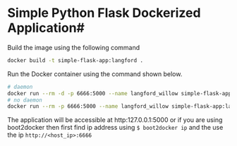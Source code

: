 # Simple Python Flask Dockerized Application#

Build the image using the following command

```bash
docker build -t simple-flask-app:langford .
```

Run the Docker container using the command shown below.

```bash
# daemon
docker run --rm -d -p 6666:5000 --name langford_willow simple-flask-app:langford
# no daemon
docker run --rm -p 6666:5000 --name langford_willow simple-flask-app:langford
```

The application will be accessible at http:127.0.0.1:5000 or if you are using boot2docker then first find ip address using `$ boot2docker ip` and the use the ip `http://<host_ip>:6666`
